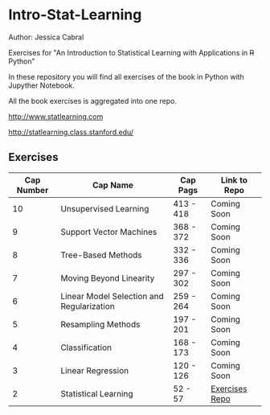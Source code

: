 # Intro-Stat-Learning
Author: Jessica Cabral <br />

Exercises for "An Introduction to Statistical Learning with Applications in ~~R~~ Python"

In these repository you will find all exercises of the book in Python with Jupyther Notebook.

All the book exercises is aggregated into one repo.

http://www.statlearning.com 

http://statlearning.class.stanford.edu/

## Exercises 
Cap Number | Cap Name | Cap Pags | Link to Repo
--- | --- | --- | ---
10 |  Unsupervised Learning | 413 - 418 | Coming Soon
9 |  Support Vector Machines | 368 - 372 | Coming Soon
8 |  Tree-Based Methods | 332 - 336 | Coming Soon
7 |  Moving Beyond Linearity | 297 - 302 | Coming Soon
6 |  Linear Model Selection and Regularization | 259 - 264 | Coming Soon
5 |  Resampling Methods | 197 - 201 | Coming Soon
4 |  Classification | 168 - 173 | Coming Soon
3 |  Linear Regression |  120 - 126 | Coming Soon
2 |  Statistical Learning |  52 - 57 | [Exercises Repo](https://github.com/jcabralc/Intro-Stat-Learning/tree/master/Cap2%20-%20%20Statistical%20Learning "Cap 2")


